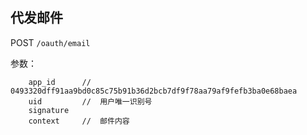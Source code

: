 ## 代发邮件

POST `/oauth/email`

参数：

```
    app_id      // 0493320dff91aa9bd0c85c75b91b36d2bcb7df9f78aa79af9fefb3ba0e68baea
    uid         //	用户唯一识别号
    signature
    context     //  邮件内容
```